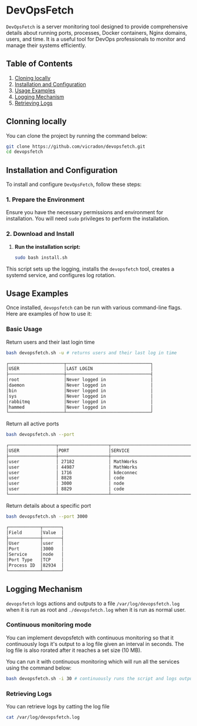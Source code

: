 # DevOpsFetch

`DevOpsFetch` is a server monitoring tool designed to provide comprehensive details about running ports, processes, Docker containers, Nginx domains, users, and time. It is a useful tool for DevOps professionals to monitor and manage their systems efficiently.

## Table of Contents

1. [Cloning locally](##Cloning-locally)
1. [Installation and Configuration](##installation-and-configuration)
1. [Usage Examples](##usage-examples)
1. [Logging Mechanism](##logging-mechanism)
1. [Retrieving Logs](###retrieving-logs)

## Clonning locally

You can clone the project by running the command below:

```sh
git clone https://github.com/vicradon/devopsfetch.git
cd devopsfetch
```

## Installation and Configuration

To install and configure `DevOpsFetch`, follow these steps:

### 1. Prepare the Environment

Ensure you have the necessary permissions and environment for installation. You will need `sudo` privileges to perform the installation.

### 2. Download and Install

1. **Run the installation script:**

   ```bash
   sudo bash install.sh
   ```

This script sets up the logging, installs the `devopsfetch` tool, creates a systemd service, and configures log rotation.

## Usage Examples

Once installed, `devopsfetch` can be run with various command-line flags. Here are examples of how to use it:

### Basic Usage

Return users and their last login time

```bash
bash devopsfetch.sh -u # returns users and their last log in time

┌─────────────────────┬────────────────────────────────┐
│USER                 │LAST LOGIN                      │
├─────────────────────┼────────────────────────────────┤
│root                 │Never logged in                 │
│daemon               │Never logged in                 │
│bin                  │Never logged in                 │
│sys                  │Never logged in                 │
│rabbitmq             │Never logged in                 │
│hammed               │Never logged in                 │
└─────────────────────┴────────────────────────────────┘
```

Return all active ports

```sh
bash devopsfetch.sh --port

┌──────────────────┬───────────────────┬─────────────────────────────────┐
│USER              │PORT               │SERVICE                          │
├──────────────────┼───────────────────┼─────────────────────────────────┤
│user              │ 27182             │ MathWorks                       │
│user              │ 44987             │ MathWorks                       │
│user              │ 1716              │ kdeconnec                       │
│user              │ 8828              │ code                            │
│user              │ 3000              │ node                            │
│user              │ 8829              │ code                            │
└──────────────────┴───────────────────┴─────────────────────────────────┘
```

Return details about a specific port

```sh
bash devopsfetch.sh --port 3000

┌────────────┬───────┐
│Field       │Value  │
├────────────┼───────┤
│User        │user   │
│Port        │3000   │
│Service     │node   │
│Port Type   │TCP    │
│Process ID  │82934  │
└────────────┴───────┘
```

## Logging Mechanism

`devopsfetch` logs actions and outputs to a file `/var/log/devopsfetch.log` when it is run as root and `./devopsfetch.log` when it is run as normal user.

### Continuous monitoring mode

You can implement devopsfetch with continuous monitoring so that it continuously logs it's output to a log file given an interval in seconds. The log file is also rorated after it reaches a set size (10 MB).

You can run it with continuous monitoring which will run all the services using the command below:

```sh
bash devopsfetch.sh -i 30 # continuously runs the script and logs output every 30 seconds
```

### Retrieving Logs

You can retrieve logs by catting the log file

```sh
cat /var/log/devopsfetch.log
```
